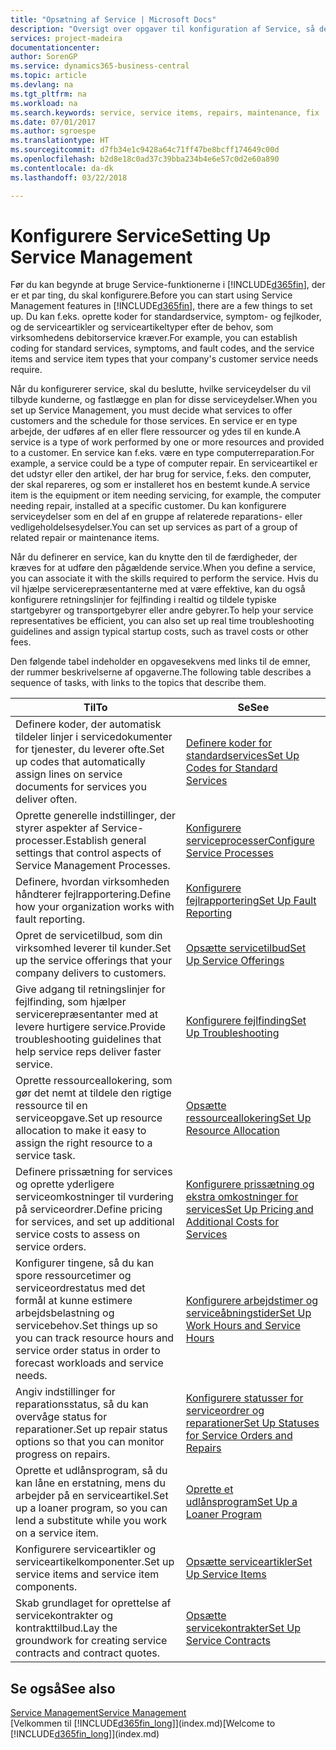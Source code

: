 ```yaml
---
title: "Opsætning af Service | Microsoft Docs"
description: "Oversigt over opgaver til konfiguration af Service, så det passer til den måde, organisationen administrerer sine tjenester på."
services: project-madeira
documentationcenter: 
author: SorenGP
ms.service: dynamics365-business-central
ms.topic: article
ms.devlang: na
ms.tgt_pltfrm: na
ms.workload: na
ms.search.keywords: service, service items, repairs, maintenance, fix
ms.date: 07/01/2017
ms.author: sgroespe
ms.translationtype: HT
ms.sourcegitcommit: d7fb34e1c9428a64c71ff47be8bcff174649c00d
ms.openlocfilehash: b2d8e18c0ad37c39bba234b4e6e57c0d2e60a890
ms.contentlocale: da-dk
ms.lasthandoff: 03/22/2018

---
```


# <a name="setting-up-service-management"></a><span data-ttu-id="e6352-103">Konfigurere Service</span><span class="sxs-lookup"><span data-stu-id="e6352-103">Setting Up Service Management</span></span>
<span data-ttu-id="e6352-104">Før du kan begynde at bruge Service-funktionerne i [!INCLUDE[d365fin](includes/d365fin_md.md)], der er et par ting, du skal konfigurere.</span><span class="sxs-lookup"><span data-stu-id="e6352-104">Before you can start using Service Management features in [!INCLUDE[d365fin](includes/d365fin_md.md)], there are a few things to set up.</span></span> <span data-ttu-id="e6352-105">Du kan f.eks. oprette koder for standardservice, symptom- og fejlkoder, og de serviceartikler og serviceartikeltyper efter de behov, som virksomhedens debitorservice kræver.</span><span class="sxs-lookup"><span data-stu-id="e6352-105">For example, you can establish coding for standard services, symptoms, and fault codes, and the service items and service item types that your company's customer service needs require.</span></span>  

<span data-ttu-id="e6352-106">Når du konfigurerer service, skal du beslutte, hvilke serviceydelser du vil tilbyde kunderne, og fastlægge en plan for disse serviceydelser.</span><span class="sxs-lookup"><span data-stu-id="e6352-106">When you set up Service Management, you must decide what services to offer customers and the schedule for those services.</span></span> <span data-ttu-id="e6352-107">En service er en type arbejde, der udføres af en eller flere ressourcer og ydes til en kunde.</span><span class="sxs-lookup"><span data-stu-id="e6352-107">A service is a type of work performed by one or more resources and provided to a customer.</span></span> <span data-ttu-id="e6352-108">En service kan f.eks. være en type computerreparation.</span><span class="sxs-lookup"><span data-stu-id="e6352-108">For example, a service could be a type of computer repair.</span></span> <span data-ttu-id="e6352-109">En serviceartikel er det udstyr eller den artikel, der har brug for service, f.eks. den computer, der skal repareres, og som er installeret hos en bestemt kunde.</span><span class="sxs-lookup"><span data-stu-id="e6352-109">A service item is the equipment or item needing servicing, for example, the computer needing repair, installed at a specific customer.</span></span> <span data-ttu-id="e6352-110">Du kan konfigurere serviceydelser som en del af en gruppe af relaterede reparations- eller vedligeholdelsesydelser.</span><span class="sxs-lookup"><span data-stu-id="e6352-110">You can set up services as part of a group of related repair or maintenance items.</span></span>  
  
<span data-ttu-id="e6352-111">Når du definerer en service, kan du knytte den til de færdigheder, der kræves for at udføre den pågældende service.</span><span class="sxs-lookup"><span data-stu-id="e6352-111">When you define a service, you can associate it with the skills required to perform the service.</span></span> <span data-ttu-id="e6352-112">Hvis du vil hjælpe servicerepræsentanterne med at være effektive, kan du også konfigurere retningslinjer for fejlfinding i realtid og tildele typiske startgebyrer og transportgebyrer eller andre gebyrer.</span><span class="sxs-lookup"><span data-stu-id="e6352-112">To help your service representatives be efficient, you can also set up real time troubleshooting guidelines and assign typical startup costs, such as travel costs or other fees.</span></span>  

<span data-ttu-id="e6352-113">Den følgende tabel indeholder en opgavesekvens med links til de emner, der rummer beskrivelserne af opgaverne.</span><span class="sxs-lookup"><span data-stu-id="e6352-113">The following table describes a sequence of tasks, with links to the topics that describe them.</span></span>  
  
| <span data-ttu-id="e6352-114">Til</span><span class="sxs-lookup"><span data-stu-id="e6352-114">To</span></span> | <span data-ttu-id="e6352-115">Se</span><span class="sxs-lookup"><span data-stu-id="e6352-115">See</span></span> |
| --- | --- |
| <span data-ttu-id="e6352-116">Definere koder, der automatisk tildeler linjer i servicedokumenter for tjenester, du leverer ofte.</span><span class="sxs-lookup"><span data-stu-id="e6352-116">Set up codes that automatically assign lines on service documents for services you deliver often.</span></span> |[<span data-ttu-id="e6352-117">Definere koder for standardservices</span><span class="sxs-lookup"><span data-stu-id="e6352-117">Set Up Codes for Standard Services</span></span>](service-how-setup-service-coding.md)|
| <span data-ttu-id="e6352-118">Oprette generelle indstillinger, der styrer aspekter af Service-processer.</span><span class="sxs-lookup"><span data-stu-id="e6352-118">Establish general settings that control aspects of Service Management Processes.</span></span>|[<span data-ttu-id="e6352-119">Konfigurere serviceprocesser</span><span class="sxs-lookup"><span data-stu-id="e6352-119">Configure Service Processes</span></span>](service-setup-service-processes.md)|
| <span data-ttu-id="e6352-120">Definere, hvordan virksomheden håndterer fejlrapportering.</span><span class="sxs-lookup"><span data-stu-id="e6352-120">Define how your organization works with fault reporting.</span></span> |[<span data-ttu-id="e6352-121">Konfigurere fejlrapportering</span><span class="sxs-lookup"><span data-stu-id="e6352-121">Set Up Fault Reporting</span></span>](service-how-setup-fault-reporting.md) |
| <span data-ttu-id="e6352-122">Opret de servicetilbud, som din virksomhed leverer til kunder.</span><span class="sxs-lookup"><span data-stu-id="e6352-122">Set up the service offerings that your company delivers to customers.</span></span>|[<span data-ttu-id="e6352-123">Opsætte servicetilbud</span><span class="sxs-lookup"><span data-stu-id="e6352-123">Set Up Service Offerings</span></span>](service-how-setup-service-offerings.md)|
| <span data-ttu-id="e6352-124">Give adgang til retningslinjer for fejlfinding, som hjælper servicerepræsentanter med at levere hurtigere service.</span><span class="sxs-lookup"><span data-stu-id="e6352-124">Provide troubleshooting guidelines that help service reps deliver faster service.</span></span> |[<span data-ttu-id="e6352-125">Konfigurere fejlfinding</span><span class="sxs-lookup"><span data-stu-id="e6352-125">Set Up Troubleshooting</span></span>](service-how-setup-troubleshooting.md) |
| <span data-ttu-id="e6352-126">Oprette ressourceallokering, som gør det nemt at tildele den rigtige ressource til en serviceopgave.</span><span class="sxs-lookup"><span data-stu-id="e6352-126">Set up resource allocation to make it easy to assign the right resource to a service task.</span></span> |[<span data-ttu-id="e6352-127">Opsætte ressourceallokering</span><span class="sxs-lookup"><span data-stu-id="e6352-127">Set Up Resource Allocation</span></span>](service-how-setup-resource-allocation.md) |
| <span data-ttu-id="e6352-128">Definere prissætning for services og oprette yderligere serviceomkostninger til vurdering på serviceordrer.</span><span class="sxs-lookup"><span data-stu-id="e6352-128">Define pricing for services, and set up additional service costs to assess on service orders.</span></span> |[<span data-ttu-id="e6352-129">Konfigurere prissætning og ekstra omkostninger for services</span><span class="sxs-lookup"><span data-stu-id="e6352-129">Set Up Pricing and Additional Costs for Services</span></span>](service-how-setup-service-costs-pricing.md)|
| <span data-ttu-id="e6352-130">Konfigurer tingene, så du kan spore ressourcetimer og serviceordrestatus med det formål at kunne estimere arbejdsbelastning og servicebehov.</span><span class="sxs-lookup"><span data-stu-id="e6352-130">Set things up so you can track resource hours and service order status in order to forecast workloads and service needs.</span></span>|[<span data-ttu-id="e6352-131">Konfigurere arbejdstimer og serviceåbningstider</span><span class="sxs-lookup"><span data-stu-id="e6352-131">Set Up Work Hours and Service Hours</span></span>](service-how-setup-work-service-hours.md)|
| <span data-ttu-id="e6352-132">Angiv indstillinger for reparationsstatus, så du kan overvåge status for reparationer.</span><span class="sxs-lookup"><span data-stu-id="e6352-132">Set up repair status options so that you can monitor progress on repairs.</span></span> | [<span data-ttu-id="e6352-133">Konfigurere statusser for serviceordrer og reparationer</span><span class="sxs-lookup"><span data-stu-id="e6352-133">Set Up Statuses for Service Orders and Repairs</span></span>](service-order-repair-status.md)|
| <span data-ttu-id="e6352-134">Oprette et udlånsprogram, så du kan låne en erstatning, mens du arbejder på en serviceartikel.</span><span class="sxs-lookup"><span data-stu-id="e6352-134">Set up a loaner program, so you can lend a substitute while you work on a service item.</span></span> |[<span data-ttu-id="e6352-135">Oprette et udlånsprogram</span><span class="sxs-lookup"><span data-stu-id="e6352-135">Set Up a Loaner Program</span></span>](service-how-setup-loaner-program.md) |
| <span data-ttu-id="e6352-136">Konfigurere serviceartikler og serviceartikelkomponenter.</span><span class="sxs-lookup"><span data-stu-id="e6352-136">Set up service items and service item components.</span></span> |[<span data-ttu-id="e6352-137">Opsætte serviceartikler</span><span class="sxs-lookup"><span data-stu-id="e6352-137">Set Up Service Items</span></span>](service-how-setup-service-items.md) |
| <span data-ttu-id="e6352-138">Skab grundlaget for oprettelse af servicekontrakter og kontrakttilbud.</span><span class="sxs-lookup"><span data-stu-id="e6352-138">Lay the groundwork for creating service contracts and contract quotes.</span></span> |[<span data-ttu-id="e6352-139">Opsætte servicekontrakter</span><span class="sxs-lookup"><span data-stu-id="e6352-139">Set Up Service Contracts</span></span>](service-how-setup-service-contracts.md) |

## <a name="see-also"></a><span data-ttu-id="e6352-140">Se også</span><span class="sxs-lookup"><span data-stu-id="e6352-140">See also</span></span>
[<span data-ttu-id="e6352-141">Service Management</span><span class="sxs-lookup"><span data-stu-id="e6352-141">Service Management</span></span>](service-service.md)  
<span data-ttu-id="e6352-142">[Velkommen til [!INCLUDE[d365fin_long](includes/d365fin_long_md.md)]](index.md)</span><span class="sxs-lookup"><span data-stu-id="e6352-142">[Welcome to [!INCLUDE[d365fin_long](includes/d365fin_long_md.md)]](index.md)</span></span>  

